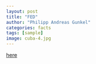 ```yaml
---
layout: post
title: "FED"
author: "Philipp Andreas Gunkel"
categories: facts
tags: [sample]
image: cuba-4.jpg
---
```



[here](https://www.flexibleenergydenmark.com/)
